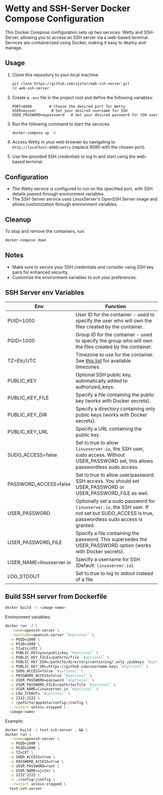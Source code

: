 # Wetty and SSH-Server Docker Compose Configuration

This Docker Compose configuration sets up two services: Wetty and SSH-Server, allowing you to access an SSH server via a web-based terminal. Services are containerized using Docker, making it easy to deploy and manage.

## Usage

1. Clone this repository to your local machine:

    ```bash
    git clone https://github.com/ujstor/web-ssh-server.git
    cd web-ssh-server
    ```

2. Create a `.env` file in the project root and define the following variables:

    ```plaintext
    PORT=8080        # Choose the desired port for Wetty
    USER=myuser       # Set your desired username for SSH
    USER_PASSWORD=mypassword   # Set your desired password for SSH user
    ```

3. Run the following command to start the services:

    ```bash
    docker-compose up -d
    ```

4. Access Wetty in your web browser by navigating to `http://localhost:8080/wetty` (replace 8080 with the chosen port).

5. Use the provided SSH credentials to log in and start using the web-based terminal.

## Configuration

- The Wetty service is configured to run on the specified port, with SSH details passed through environment variables.
- The SSH-Server service uses LinuxServer's OpenSSH Server image and allows customization through environment variables.

## Cleanup

To stop and remove the containers, run:

```bash
docker-compose down
```

## Notes

- Make sure to secure your SSH credentials and consider using SSH key pairs for enhanced security.
- Customize the environment variables to suit your preferences.

## SSH Server env Variables


| Env                    | Function                                                                                               |
|------------------------|--------------------------------------------------------------------------------------------------------|
| PUID=1000              | User ID for the container - used to specify the user who will own the files created by the container. |
| PGID=1000              | Group ID for the container - used to specify the group who will own the files created by the container.|
| TZ=Etc/UTC             | Timezone to use for the container. See [this list](https://en.wikipedia.org/wiki/List_of_tz_database_time_zones) for available timezones. |
| PUBLIC_KEY             | Optional SSH public key, automatically added to authorized_keys.                                      |
| PUBLIC_KEY_FILE        | Specify a file containing the public key (works with Docker secrets).                                   |
| PUBLIC_KEY_DIR         | Specify a directory containing only public keys (works with Docker secrets).                            |
| PUBLIC_KEY_URL         | Specify a URL containing the public key.                                                                |
| SUDO_ACCESS=false      | Set to true to allow `linuxserver.io`, the SSH user, sudo access. Without USER_PASSWORD set, this allows passwordless sudo access. |
| PASSWORD_ACCESS=false  | Set to true to allow user/password SSH access. You should set USER_PASSWORD or USER_PASSWORD_FILE as well. |
| USER_PASSWORD          | Optionally set a sudo password for `linuxserver.io`, the SSH user. If not set but SUDO_ACCESS is true, passwordless sudo access is granted. |
| USER_PASSWORD_FILE     | Specify a file containing the password. This supersedes the USER_PASSWORD option (works with Docker secrets). |
| USER_NAME=linuxserver.io | Specify a username for SSH (Default: `linuxserver.io`).                                              |
| LOG_STDOUT             | Set to true to log to stdout instead of a file.                                                       |


## Build SSH server from Dockerfile

```bash
docker build -t <image-name>
```

Environment variables:

```bash
docker run -d \
  --name=openssh-server \
  --hostname=openssh-server `#optional` \
  -e PUID=1000 \
  -e PGID=1000 \
  -e TZ=Etc/UTC \
  -e PUBLIC_KEY=yourpublickey `#optional` \
  -e PUBLIC_KEY_FILE=/path/to/file `#optional` \
  -e PUBLIC_KEY_DIR=/path/to/directory/containing/_only_/pubkeys `#optional` \
  -e PUBLIC_KEY_URL=https://github.com/username.keys `#optional` \
  -e SUDO_ACCESS=false `#optional` \
  -e PASSWORD_ACCESS=false `#optional` \
  -e USER_PASSWORD=password `#optional` \
  -e USER_PASSWORD_FILE=/path/to/file `#optional` \
  -e USER_NAME=linuxserver.io `#optional` \
  -e LOG_STDOUT= `#optional` \
  -p 2222:2222 \
  -v /path/to/appdata/config:/config \
  --restart unless-stopped \
  <image-name>

```

Example:

```bash
docker build -t test-ssh-server . && \
docker run \
  --name=openssh-server \
  -e PUID=1000 \
  -e PGID=1000 \
  -e TZ=CET \
  -e SUDO_ACCESS=true \
  -e PASSWORD_ACCESS=true \
  -e USER_PASSWORD=root \
  -e USER_NAME=ujstor \
  -p 2222:2222 \
  -v ./config:/config \
  --restart unless-stopped \
  test-ssh-server
```
